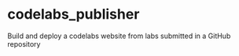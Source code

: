 # codelabs_publisher
Build and deploy a codelabs website from labs submitted in a GitHub repository
